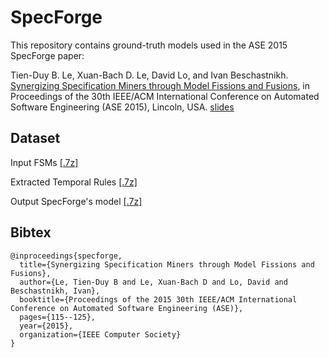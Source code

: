 # SpecForge
This repository contains ground-truth models used in the ASE 2015 SpecForge paper:

Tien-Duy B. Le, Xuan-Bach D. Le, David Lo, and Ivan Beschastnikh. [Synergizing Specification Miners through Model Fissions and Fusions](http://www.mysmu.edu/faculty/davidlo/papers/ase15.pdf), in Proceedings of the 30th IEEE/ACM International Conference on Automated Software Engineering (ASE 2015), Lincoln, USA. [slides](https://sites.google.com/site/lebuitienduy/slides_ase2015.pdf?attredirects=0&d=1)

## Dataset

Input FSMs [[.7z]](https://drive.google.com/file/d/0B4yUCAFGLAe2aEdfcEZjN3dGZWs/view?usp=sharing)

Extracted Temporal Rules [[.7z]](https://drive.google.com/file/d/0B4yUCAFGLAe2R014UllxN2NlTFk/view?usp=sharing)

Output SpecForge's model [[.7z]](https://drive.google.com/file/d/0B4yUCAFGLAe2Rlp0Q2ZaajE5STQ/view?usp=sharing)

## Bibtex
```
@inproceedings{specforge,
  title={Synergizing Specification Miners through Model Fissions and Fusions},
  author={Le, Tien-Duy B and Le, Xuan-Bach D and Lo, David and Beschastnikh, Ivan},
  booktitle={Proceedings of the 2015 30th IEEE/ACM International Conference on Automated Software Engineering (ASE)},
  pages={115--125},
  year={2015},
  organization={IEEE Computer Society}
}
```
